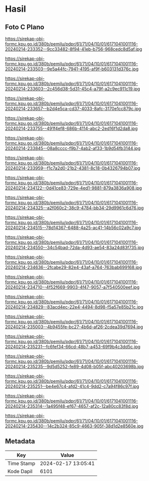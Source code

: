 # Hasil

## Foto C Plano

https://sirekap-obj-formc.kpu.go.id/380b/pemilu/pdpr/61/71/04/10/01/6171041001116-20240214-233352--9cc33482-8f94-41eb-b756-968cedc8d5af.jpg

https://sirekap-obj-formc.kpu.go.id/380b/pemilu/pdpr/61/71/04/10/01/6171041001116-20240214-233503--9e5a44fc-7941-4195-af9f-b603131d376c.jpg

https://sirekap-obj-formc.kpu.go.id/380b/pemilu/pdpr/61/71/04/10/01/6171041001116-20240214-233603--2c456d38-5d31-45c4-a79f-a2c9ec911c19.jpg

https://sirekap-obj-formc.kpu.go.id/380b/pemilu/pdpr/61/71/04/10/01/6171041001116-20240214-233657--b2d4e5ca-cd37-4033-8afc-3170e1cc879c.jpg

https://sirekap-obj-formc.kpu.go.id/380b/pemilu/pdpr/61/71/04/10/01/6171041001116-20240214-233755--491f4ef8-686b-4114-abc2-2ed16f1d2da8.jpg

https://sirekap-obj-formc.kpu.go.id/380b/pemilu/pdpr/61/71/04/10/01/6171041001116-20240214-233845--08a8cccc-f9b7-4ab2-af33-1b9d54fb3144.jpg

https://sirekap-obj-formc.kpu.go.id/380b/pemilu/pdpr/61/71/04/10/01/6171041001116-20240214-233959--f1c7a2d0-21b2-4381-8c18-0b4326794b07.jpg

https://sirekap-obj-formc.kpu.go.id/380b/pemilu/pdpr/61/71/04/10/01/6171041001116-20240214-234122--0d41ce83-729e-4ed1-9881-879a3836a908.jpg

https://sirekap-obj-formc.kpu.go.id/380b/pemilu/pdpr/61/71/04/10/01/6171041001116-20240214-234325--a2f060c2-38c9-4784-bb34-29d9961c6d76.jpg

https://sirekap-obj-formc.kpu.go.id/380b/pemilu/pdpr/61/71/04/10/01/6171041001116-20240214-234515--78d14367-6488-4a25-ac41-14b56c02a9c7.jpg

https://sirekap-obj-formc.kpu.go.id/380b/pemilu/pdpr/61/71/04/10/01/6171041001116-20240214-234550--34c54bad-72da-4d93-ae54-83a24d83f735.jpg

https://sirekap-obj-formc.kpu.go.id/380b/pemilu/pdpr/61/71/04/10/01/6171041001116-20240214-234636--2fcabe29-82e4-43af-a764-763bab699168.jpg

https://sirekap-obj-formc.kpu.go.id/380b/pemilu/pdpr/61/71/04/10/01/6171041001116-20240214-234710--4f52f669-9903-4f47-9057-a7f540500eef.jpg

https://sirekap-obj-formc.kpu.go.id/380b/pemilu/pdpr/61/71/04/10/01/6171041001116-20240214-234829--83acd4ec-22e4-4494-8d98-f5a57e85b21c.jpg

https://sirekap-obj-formc.kpu.go.id/380b/pemilu/pdpr/61/71/04/10/01/6171041001116-20240214-235003--4b9455fe-bc27-4b6d-af26-2cdea39d7694.jpg

https://sirekap-obj-formc.kpu.go.id/380b/pemilu/pdpr/61/71/04/10/01/6171041001116-20240214-235231--fc6fef34-66cd-48b7-a453-69f9b4c3dd5c.jpg

https://sirekap-obj-formc.kpu.go.id/380b/pemilu/pdpr/61/71/04/10/01/6171041001116-20240214-235235--9d5d5252-fe89-4d08-b05f-abc40203698b.jpg

https://sirekap-obj-formc.kpu.go.id/380b/pemilu/pdpr/61/71/04/10/01/6171041001116-20240214-235251--be4e67c4-afd2-41c4-9dd2-c7a94f86c97f.jpg

https://sirekap-obj-formc.kpu.go.id/380b/pemilu/pdpr/61/71/04/10/01/6171041001116-20240214-235314--1a495f48-ef67-4657-af2c-12a80cc83f8d.jpg

https://sirekap-obj-formc.kpu.go.id/380b/pemilu/pdpr/61/71/04/10/01/6171041001116-20240214-235430--14c2b324-85c9-4663-905f-38d1d2e8560e.jpg


## Metadata

| Key        | Value               |
| ---------- | ------------------- |
| Time Stamp | 2024-02-17 13:05:41 |
| Kode Dapil | 6101                |



